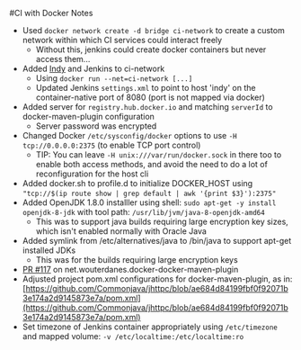 #CI with Docker Notes

* Used `docker network create -d bridge ci-network` to create a custom network within which CI services could interact freely
  * Without this, jenkins could create docker containers but never access them...
* Added [Indy](https://commonjava.github.io/indy/user) and Jenkins to ci-network
  * Using `docker run --net=ci-network [...]` 
  * Updated Jenkins `settings.xml` to point to host 'indy' on the container-native port of 8080 (port is not mapped via docker)
* Added server for `registry.hub.docker.io` and matching `serverId` to docker-maven-plugin configuration
  * Server password was encrypted
* Changed Docker `/etc/sysconfig/docker` options to use `-H tcp://0.0.0.0:2375` (to enable TCP port control)
  * TIP: You can leave `-H unix:///var/run/docker.sock` in there too to enable both access methods, and avoid the need to do a lot of reconfiguration for the host cli
* Added docker.sh to profile.d to initialize DOCKER_HOST using `"tcp://$(ip route show | grep default | awk '{print $3}'):2375"`
* Added OpenJDK 1.8.0 installler using shell: `sudo apt-get -y install openjdk-8-jdk` with tool path: `/usr/lib/jvm/java-8-openjdk-amd64`
  * This was to support java builds requiring large encryption key sizes, which isn't enabled normally with Oracle Java
* Added symlink from /etc/alternatives/java to /bin/java to support apt-get installed JDKs
  * This was for the builds requiring large encryption keys
* [PR #117](https://github.com/wouterd/docker-maven-plugin/pull/117) on net.wouterdanes.docker-docker-maven-plugin
* Adjusted project pom.xml configurations for docker-maven-plugin, as in: [https://github.com/Commonjava/jhttpc/blob/ae684d84199fbf0f92071b3e174a2d9145873e7a/pom.xml](https://github.com/Commonjava/jhttpc/blob/ae684d84199fbf0f92071b3e174a2d9145873e7a/pom.xml)
* Set timezone of Jenkins container appropriately using `/etc/timezone` and mapped volume: `-v /etc/localtime:/etc/localtime:ro`


